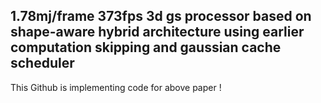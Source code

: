## 1.78mj/frame 373fps 3d gs processor based on shape-aware hybrid architecture using earlier computation skipping and gaussian cache scheduler 

This Github is implementing code for above paper ! 
